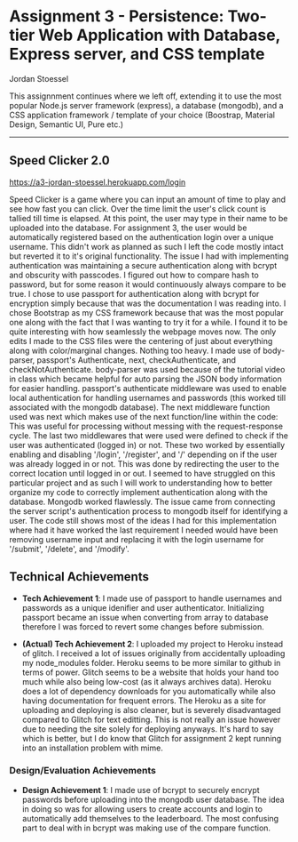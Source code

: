Assignment 3 - Persistence: Two-tier Web Application with Database, Express server, and CSS template
===

Jordan Stoessel

This assignnment continues where we left off, extending it to use the most popular Node.js server framework (express), a database (mongodb), and a CSS application framework / template of your choice (Boostrap, Material Design, Semantic UI, Pure etc.)

---

## Speed Clicker 2.0

https://a3-jordan-stoessel.herokuapp.com/login


Speed Clicker is a game where you can input an amount of time to play and see how fast you can click. Over the time limit the user's click count is tallied till time is elapsed. At this point, the user may type in their name to be uploaded into the database. For assignment 3, the user would be automatically registered based on the authentication login over a unique username. This didn't work as planned as such I left the code mostly intact but reverted it to it's original functionality. The issue I had with implementing authentication was maintaining a secure authentication along with bcrypt and  obscurity with passcodes. I figured out how to compare hash to password, but for some reason it would continuously always compare to be true. I chose to use passport for authentication along with bcrypt for encryption simply because that was the documentation I was reading into. I chose Bootstrap as my CSS framework because that was the most popular one along with the fact that I was wanting to try it for a while. I found it to be quite interesting with how seamlessly the webpage moves now. The only edits I made to the CSS files were the centering of just about everything along with color/marginal changes. Nothing too heavy. I made use of body-parser, passport's Authenticate, next, checkAuthenticate, and checkNotAuthenticate. body-parser was used because of the tutorial video in class which became helpful for auto parsing the JSON body information for easier handling. passport's authenticate middleware was used to enable local authentication for handling usernames and passwords (this worked till associated with the mongodb database). The next middleware function used was next which makes use of the next function/line within the code: This was useful for processing without messing with the request-response cycle. The last two middlewares that were used were defined to check if the user was authenticated (logged in) or not. These two worked by essentially enabling and disabling '/login', '/register', and '/' depending on if the user was already logged in or not. This was done by redirecting the user to the correct location until logged in or out. I seemed to have struggled on this particular project and as such I will work to understanding how to better organize my code to correctly implement authentication along with the database. Mongodb worked flawlessly. The issue came from connecting the server script's authentication process to mongodb itself for identifying a user. The code still shows most of the ideas I had for this implementation where had it have worked the last requirement I needed would have been removing username input and replacing it with the login username for '/submit', '/delete', and '/modify'.

## Technical Achievements
- **Tech Achievement 1**: I made use of passport to handle usernames and passwords as a unique idenifier and user authenticator. Initializing passport became an issue when converting from array to database therefore I was forced to revert some changes before submission.

- **(Actual) Tech Achievement 2**: I uploaded my project to Heroku instead of glitch. I received a lot of issues originally from accidentally uploading my node_modules folder. Heroku seems to be more similar to github in terms of power. Glitch seems to be a website that holds your hand too much while also being low-cost (as it always archives data). Heroku does a lot of dependency downloads for you automatically while also having documentation for frequent errors. The Heroku as a site for uploading and deploying is also cleaner, but is severely disadvantaged compared to Glitch for text editting. This is not really an issue however due to needing the site solely for deploying anyways. It's hard to say which is better, but I do know that Glitch for assignment 2 kept running into an installation problem with mime.

### Design/Evaluation Achievements
- **Design Achievement 1**: I made use of bcrypt to securely encrypt passwords before uploading into the mongodb user database. The idea in doing so was for allowing users to create accounts and login to automatically add themselves to the leaderboard. The most confusing part to deal with in bcrypt was making use of the compare function.
